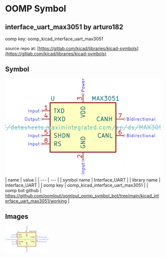 # OOMP Symbol  
## interface_uart_max3051  by arturo182  
  
oomp key: oomp_kicad_interface_uart_max3051  
  
source repo at: [https://gitlab.com/kicad/libraries/kicad-symbols](https://gitlab.com/kicad/libraries/kicad-symbols)  
## Symbol  
  
[![working.png](working_600.png)](working.png)  
| name | value | 
| --- | --- | 
| symbol name | Interface_UART | 
| library name | Interface_UART | 
| oomp key | oomp_kicad_interface_uart_max3051 | 
| oomp bot github | https://github.com/oomlout/oomlout_oomp_symbol_bot/tree/main/kicad_interface_uart_max3051/working | 
## Images  
  
[![working.png](working_140.png)](working.png)  

